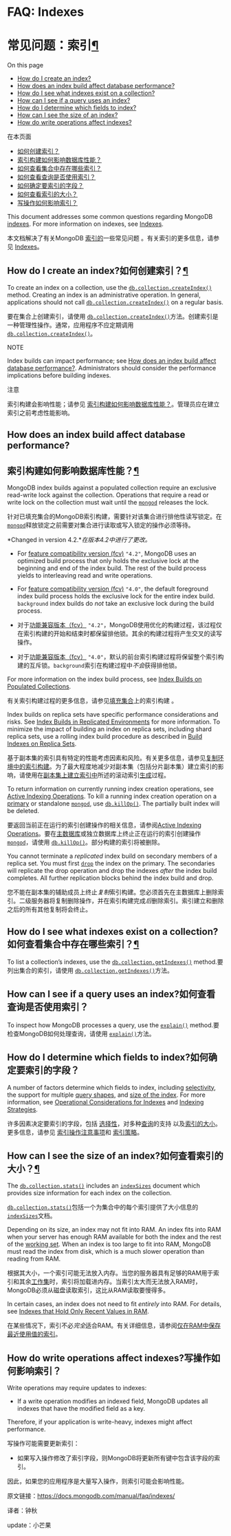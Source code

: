 # FAQ: Indexes

# 常见问题：索引[¶](https://docs.mongodb.com/manual/faq/indexes/#faq-indexes)

On this page

- [How do I create an index?](https://docs.mongodb.com/manual/faq/indexes/#how-do-i-create-an-index)
- [How does an index build affect database performance?](https://docs.mongodb.com/manual/faq/indexes/#how-does-an-index-build-affect-database-performance)
- [How do I see what indexes exist on a collection?](https://docs.mongodb.com/manual/faq/indexes/#how-do-i-see-what-indexes-exist-on-a-collection)
- [How can I see if a query uses an index?](https://docs.mongodb.com/manual/faq/indexes/#how-can-i-see-if-a-query-uses-an-index)
- [How do I determine which fields to index?](https://docs.mongodb.com/manual/faq/indexes/#how-do-i-determine-which-fields-to-index)
- [How can I see the size of an index?](https://docs.mongodb.com/manual/faq/indexes/#how-can-i-see-the-size-of-an-index)
- [How do write operations affect indexes?](https://docs.mongodb.com/manual/faq/indexes/#how-do-write-operations-affect-indexes)

在本页面

- [如何创建索引？](https://docs.mongodb.com/manual/faq/indexes/#how-do-i-create-an-index)
- [索引构建如何影响数据库性能？](https://docs.mongodb.com/manual/faq/indexes/#how-does-an-index-build-affect-database-performance)
- [如何查看集合中存在哪些索引？](https://docs.mongodb.com/manual/faq/indexes/#how-do-i-see-what-indexes-exist-on-a-collection)
- [如何查看查询是否使用索引？](https://docs.mongodb.com/manual/faq/indexes/#how-can-i-see-if-a-query-uses-an-index)
- [如何确定要索引的字段？](https://docs.mongodb.com/manual/faq/indexes/#how-do-i-determine-which-fields-to-index)
- [如何查看索引的大小？](https://docs.mongodb.com/manual/faq/indexes/#how-can-i-see-the-size-of-an-index)
- [写操作如何影响索引？](https://docs.mongodb.com/manual/faq/indexes/#how-do-write-operations-affect-indexes)

This document addresses some common questions regarding MongoDB [indexes](https://docs.mongodb.com/manual/indexes/). For more information on indexes, see [Indexes](https://docs.mongodb.com/manual/indexes/).

本文档解决了有关MongoDB [索引的](https://docs.mongodb.com/manual/indexes/)一些常见问题 。有关索引的更多信息，请参见 [Indexes](https://docs.mongodb.com/manual/indexes/)。



## How do I create an index?如何创建索引？[¶](https://docs.mongodb.com/manual/faq/indexes/#how-do-i-create-an-index)

To create an index on a collection, use the [`db.collection.createIndex()`](https://docs.mongodb.com/manual/reference/method/db.collection.createIndex/#db.collection.createIndex) method. Creating an index is an administrative operation. In general, applications should not call [`db.collection.createIndex()`](https://docs.mongodb.com/manual/reference/method/db.collection.createIndex/#db.collection.createIndex) on a regular basis.

要在集合上创建索引，请使用 [`db.collection.createIndex()`](https://docs.mongodb.com/manual/reference/method/db.collection.createIndex/#db.collection.createIndex)方法。创建索引是一种管理性操作。通常，应用程序不应定期调用 [`db.collection.createIndex()`](https://docs.mongodb.com/manual/reference/method/db.collection.createIndex/#db.collection.createIndex)。

NOTE

Index builds can impact performance; see [How does an index build affect database performance?](https://docs.mongodb.com/manual/faq/indexes/#faq-index-performance). Administrators should consider the performance implications before building indexes.

注意

索引构建会影响性能；请参见 [索引构建如何影响数据库性能？](https://docs.mongodb.com/manual/faq/indexes/#faq-index-performance)。管理员应在建立索引之前考虑性能影响。



## How does an index build affect database performance?

## 索引构建如何影响数据库性能？[¶](https://docs.mongodb.com/manual/faq/indexes/#how-does-an-index-build-affect-database-performance)

MongoDB index builds against a populated collection require an exclusive read-write lock against the collection. Operations that require a read or write lock on the collection must wait until the [`mongod`](https://docs.mongodb.com/manual/reference/program/mongod/#bin.mongod) releases the lock.

针对已填充集合的MongoDB索引构建，需要针对该集合进行排他性读写锁定。在[`mongod`](https://docs.mongodb.com/manual/reference/program/mongod/#bin.mongod)释放锁定之前需要对集合进行读取或写入锁定的操作必须等待。

*Changed in version 4.2.**在版本4.2中进行了更改。*

- For [feature compatibility version (fcv)](https://docs.mongodb.com/manual/reference/command/setFeatureCompatibilityVersion/#view-fcv) `"4.2"`, MongoDB uses an optimized build process that only holds the exclusive lock at the beginning and end of the index build. The rest of the build process yields to interleaving read and write operations.
- For [feature compatibility version (fcv)](https://docs.mongodb.com/manual/reference/command/setFeatureCompatibilityVersion/#view-fcv) `"4.0"`, the default foreground index build process holds the exclusive lock for the entire index build. `background` index builds do *not* take an exclusive lock during the build process.

- 对于[功能兼容版本（fcv）](https://docs.mongodb.com/manual/reference/command/setFeatureCompatibilityVersion/#view-fcv) `"4.2"`，MongoDB使用优化的构建过程，该过程仅在索引构建的开始和结束时都保留排他锁。其余的构建过程将产生交叉的读写操作。
- 对于[功能兼容版本（fcv）](https://docs.mongodb.com/manual/reference/command/setFeatureCompatibilityVersion/#view-fcv) `"4.0"`，默认的前台索引构建过程将保留整个索引构建的互斥锁。`background`索引在构建过程中*不会*获得排他锁。

For more information on the index build process, see [Index Builds on Populated Collections](https://docs.mongodb.com/manual/core/index-creation/#index-operations).

有关索引构建过程的更多信息，请参见[填充集合](https://docs.mongodb.com/manual/core/index-creation/#index-operations)上的索引构建 。

Index builds on replica sets have specific performance considerations and risks. See [Index Builds in Replicated Environments](https://docs.mongodb.com/manual/core/index-creation/#index-operations-replicated-build) for more information. To minimize the impact of building an index on replica sets, including shard replica sets, use a rolling index build procedure as described in [Build Indexes on Replica Sets](https://docs.mongodb.com/manual/tutorial/build-indexes-on-replica-sets/).

基于副本集的索引具有特定的性能考虑因素和风险。有关更多信息，请参见[复制环境中的索引构建](https://docs.mongodb.com/manual/core/index-creation/#index-operations-replicated-build)。为了最大程度地减少对副本集（包括分片副本集）建立索引的影响，请使用在[副本集上建立索引中](https://docs.mongodb.com/manual/tutorial/build-indexes-on-replica-sets/)所述的滚动索引[生成](https://docs.mongodb.com/manual/tutorial/build-indexes-on-replica-sets/)过程。

To return information on currently running index creation operations, see [Active Indexing Operations](https://docs.mongodb.com/manual/reference/method/db.currentOp/#currentop-index-creation). To kill a running index creation operation on a [primary](https://docs.mongodb.com/manual/reference/glossary/#term-primary) or standalone [`mongod`](https://docs.mongodb.com/manual/reference/program/mongod/#bin.mongod), use [`db.killOp()`](https://docs.mongodb.com/manual/reference/method/db.killOp/#db.killOp). The partially built index will be deleted.

要返回当前正在运行的索引创建操作的相关信息，请参阅[Active Indexing Operations](https://docs.mongodb.com/manual/reference/method/db.currentOp/#currentop-index-creation)。要在[主数据库](https://docs.mongodb.com/manual/reference/glossary/#term-primary)或独立数据库上终止正在运行的索引创建操作[`mongod`](https://docs.mongodb.com/manual/reference/program/mongod/#bin.mongod)，请使用 [`db.killOp()`](https://docs.mongodb.com/manual/reference/method/db.killOp/#db.killOp)。部分构建的索引将被删除。

You cannot terminate a *replicated* index build on secondary members of a replica set. You must first [`drop`](https://docs.mongodb.com/manual/reference/method/db.collection.dropIndex/#db.collection.dropIndex) the index on the primary. The secondaries will replicate the drop operation and drop the indexes *after* the index build completes. All further replication blocks behind the index build and drop.

您不能在副本集的辅助成员上终止*复制*索引构建。您必须首先在主数据库上删除索引。二级服务器将复制删除操作，并在索引构建完成*后*删除索引。索引建立和删除之后的所有其他复制将会终止。



## How do I see what indexes exist on a collection?如何查看集合中存在哪些索引？[¶](https://docs.mongodb.com/manual/faq/indexes/#how-do-i-see-what-indexes-exist-on-a-collection)

To list a collection’s indexes, use the [`db.collection.getIndexes()`](https://docs.mongodb.com/manual/reference/method/db.collection.getIndexes/#db.collection.getIndexes) method.要列出集合的索引，请使用 [`db.collection.getIndexes()`](https://docs.mongodb.com/manual/reference/method/db.collection.getIndexes/#db.collection.getIndexes)方法。



## How can I see if a query uses an index?如何查看查询是否使用索引？

To inspect how MongoDB processes a query, use the [`explain()`](https://docs.mongodb.com/manual/reference/method/cursor.explain/#cursor.explain) method.要检查MongoDB如何处理查询，请使用 [`explain()`](https://docs.mongodb.com/manual/reference/method/cursor.explain/#cursor.explain)方法。

## How do I determine which fields to index?如何确定要索引的字段？

A number of factors determine which fields to index, including [selectivity](https://docs.mongodb.com/manual/tutorial/create-queries-that-ensure-selectivity/#index-selectivity), the support for multiple [query shapes](https://docs.mongodb.com/manual/reference/glossary/#term-query-shape), and [size of the index](https://docs.mongodb.com/manual/tutorial/ensure-indexes-fit-ram/). For more information, see [Operational Considerations for Indexes](https://docs.mongodb.com/manual/core/data-model-operations/#data-model-indexes) and [Indexing Strategies](https://docs.mongodb.com/manual/applications/indexes/).

许多因素决定要索引的字段，包括 [选择性](https://docs.mongodb.com/manual/tutorial/create-queries-that-ensure-selectivity/#index-selectivity)，对多种[查询](https://docs.mongodb.com/manual/reference/glossary/#term-query-shape)的支持 以及[索引的大小](https://docs.mongodb.com/manual/tutorial/ensure-indexes-fit-ram/)。更多信息，请参见 [索引操作注意事项](https://docs.mongodb.com/manual/core/data-model-operations/#data-model-indexes)和 [索引策略](https://docs.mongodb.com/manual/applications/indexes/)。



## How can I see the size of an index?如何查看索引的大小？[¶](https://docs.mongodb.com/manual/faq/indexes/#how-can-i-see-the-size-of-an-index)

The [`db.collection.stats()`](https://docs.mongodb.com/manual/reference/method/db.collection.stats/#db.collection.stats) includes an [`indexSizes`](https://docs.mongodb.com/manual/reference/command/collStats/#collStats.indexSizes) document which provides size information for each index on the collection.

[`db.collection.stats()`](https://docs.mongodb.com/manual/reference/method/db.collection.stats/#db.collection.stats)包括一个为集合中的每个索引提供了大小信息的[`indexSizes`](https://docs.mongodb.com/manual/reference/command/collStats/#collStats.indexSizes)文档。

Depending on its size, an index may not fit into RAM. An index fits into RAM when your server has enough RAM available for both the index and the rest of the [working set](https://docs.mongodb.com/manual/reference/glossary/#term-working-set). When an index is too large to fit into RAM, MongoDB must read the index from disk, which is a much slower operation than reading from RAM.

根据其大小，一个索引可能无法放入内存。当您的服务器具有足够的RAM用于索引和其余[工作集](https://docs.mongodb.com/manual/reference/glossary/#term-working-set)时，索引将加载进内存。当索引太大而无法放入RAM时，MongoDB必须从磁盘读取索引，这比从RAM读取要慢得多。

In certain cases, an index does not need to fit *entirely* into RAM. For details, see [Indexes that Hold Only Recent Values in RAM](https://docs.mongodb.com/manual/tutorial/ensure-indexes-fit-ram/#indexing-right-handed).

在某些情况下，索引不必*完全*适合RAM。有关详细信息，请参阅[仅在RAM中保存最近使用值的索引](https://docs.mongodb.com/manual/tutorial/ensure-indexes-fit-ram/#indexing-right-handed)。



## How do write operations affect indexes?写操作如何影响索引？

Write operations may require updates to indexes:

- If a write operation modifies an indexed field, MongoDB updates all indexes that have the modified field as a key.

Therefore, if your application is write-heavy, indexes might affect performance.

写操作可能需要更新索引：

- 如果写入操作修改了索引字段，则MongoDB将更新所有键中包含该字段的索引。

因此，如果您的应用程序是大量写入操作，则索引可能会影响性能。



原文链接：https://docs.mongodb.com/manual/faq/indexes/

译者：钟秋

update：小芒果